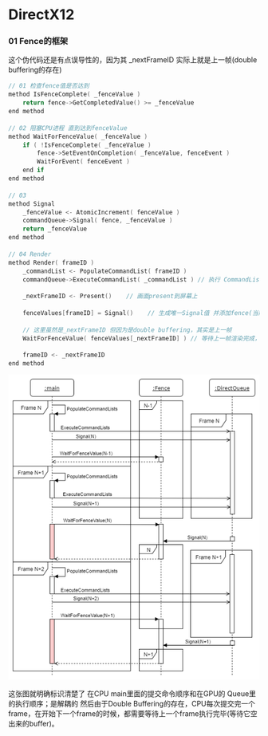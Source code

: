 # DirectX12

### 01 Fence的框架
这个伪代码还是有点误导性的，因为其 _nextFrameID 实际上就是上一帧(double buffering的存在)

```cpp
// 01 检查fence值是否达到
method IsFenceComplete( _fenceValue )
    return fence->GetCompletedValue() >= _fenceValue
end method

// 02 阻塞CPU进程 直到达到fenceValue
method WaitForFenceValue( _fenceValue )
    if ( !IsFenceComplete( _fenceValue )
        fence->SetEventOnCompletion( _fenceValue, fenceEvent )
        WaitForEvent( fenceEvent )
    end if
end method

// 03 
method Signal
    _fenceValue <- AtomicIncrement( fenceValue )
    commandQueue->Signal( fence, _fenceValue )
    return _fenceValue
end method

// 04 Render
method Render( frameID )
    _commandList <- PopulateCommandList( frameID )
    commandQueue->ExecuteCommandList( _commandList ) // 执行 CommandList
    
    _nextFrameID <- Present()    // 画面present到屏幕上

    fenceValues[frameID] = Signal()    // 生成唯一Signal值 并添加fence(当前帧)

    // 这里虽然是_nextFrameID 但因为是double buffering，其实是上一帧
    WaitForFenceValue( fenceValues[_nextFrameID] ) // 等待上一帧渲染完成，才覆盖其buffer(理解为double buffering的另一个buffer更为恰当)

    frameID <- _nextFrameID
end method
```
![image](./Direct12Images/GPU-Synchronization.png)</p>

这张图就明确标识清楚了 在CPU main里面的提交命令顺序和在GPU的 Queue里的执行顺序；是解耦的
然后由于Double Buffering的存在，CPU每次提交完一个frame，在开始下一个frame的时候，都需要等待上一个frame执行完毕(等待它空出来的buffer)。